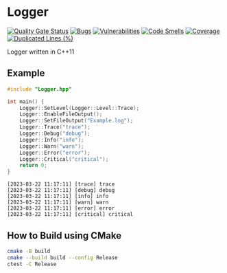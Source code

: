 # Logger

[![Quality Gate Status](https://sonarcloud.io/api/project_badges/measure?project=xorz57_Logger&metric=alert_status)](https://sonarcloud.io/summary/new_code?id=xorz57_Logger)
[![Bugs](https://sonarcloud.io/api/project_badges/measure?project=xorz57_Logger&metric=bugs)](https://sonarcloud.io/summary/new_code?id=xorz57_Logger)
[![Vulnerabilities](https://sonarcloud.io/api/project_badges/measure?project=xorz57_Logger&metric=vulnerabilities)](https://sonarcloud.io/summary/new_code?id=xorz57_Logger)
[![Code Smells](https://sonarcloud.io/api/project_badges/measure?project=xorz57_Logger&metric=code_smells)](https://sonarcloud.io/summary/new_code?id=xorz57_Logger)
[![Coverage](https://sonarcloud.io/api/project_badges/measure?project=xorz57_Logger&metric=coverage)](https://sonarcloud.io/summary/new_code?id=xorz57_Logger)
[![Duplicated Lines (%)](https://sonarcloud.io/api/project_badges/measure?project=xorz57_Logger&metric=duplicated_lines_density)](https://sonarcloud.io/summary/new_code?id=xorz57_Logger)

Logger written in C++11

## Example

```c++
#include "Logger.hpp"

int main() {
    Logger::SetLevel(Logger::Level::Trace);
    Logger::EnableFileOutput();
    Logger::SetFileOutput("Example.log");
    Logger::Trace("trace");
    Logger::Debug("debug");
    Logger::Info("info");
    Logger::Warn("warn");
    Logger::Error("error");
    Logger::Critical("critical");
    return 0;
}
```

```console
[2023-03-22 11:17:11] [trace] trace
[2023-03-22 11:17:11] [debug] debug
[2023-03-22 11:17:11] [info] info
[2023-03-22 11:17:11] [warn] warn
[2023-03-22 11:17:11] [error] error
[2023-03-22 11:17:11] [critical] critical
```

## How to Build using CMake

```bash
cmake -B build
cmake --build build --config Release
ctest -C Release
```
